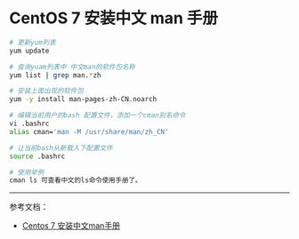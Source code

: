 # CentOS 7 安装中文 man 手册

```sh
# 更新yum列表
yum update

# 查询yuam列表中 中文man的软件包名称
yum list | grep man.*zh

# 安装上面出现的软件包
yum -y install man-pages-zh-CN.noarch

# 编辑当前用户的bash 配置文件，添加一个cman别名命令
vi .bashrc
alias cman='man -M /usr/share/man/zh_CN'

# 让当前bash从新载入下配置文件
source .bashrc

# 使用举例
cman ls 可查看中文的ls命令使用手册了。
```

---

参考文档：

- [Centos 7 安装中文man手册](https://blog.huati365.com/a710d7f4f788d04e)
